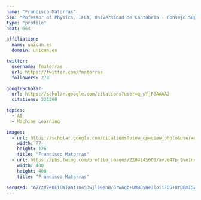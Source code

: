 ```yaml
---
name: "Francisco Matorras"
bio: "Pofessor of Physics, IFCA, Universidad de Cantabria - Consejo Superior de Investigaciones …"
type: "profile"
heat: 664

affiliation:
  name: unican.es
  domain: unican.es

twitter:
  username: fmatorras
  url: https://twitter.com/fmatorras
  followers: 278

googleScholar:
  url: https://scholar.google.com/citations?user=q_wYjF8AAAAJ
  citations: 221200

topics:
  - AI
  - Machine Learning

images:
  - url: https://scholar.google.com/citations?view_op=view_photo&user=q_wYjF8AAAAJ&citpid=1
    width: 77
    height: 126
    title: "Francisco Matorras"
  - url: https://pbs.twimg.com/profile_images/2284145603/avve47pj9ve1nnwip2pm_normal.jpeg
    width: 400
    height: 400
    title: "Francisco Matorras"

secured: "A7YzV7e0EiGWIaat1n4S3wjl1GenB/5rwAqb+UMBDyHeJloiiFOG+8rDBmISWYObEQy0tTj/yvQ3eAxp8P0zJMTtGwarivalwEArpY/LPa5EmlpvdsSsyi8CvE01nSW8p46nggglo5rMEyXBbfgS2RjODniwBHJ3tL2loP8MJwmhp2hW5n5rLT8naNKEAHIvGMxu+StHqcJ+Rz5QhycFbZ1q5qCKqSQl8Tgx8TsQ4dxOqF6yDsqrUNp371Cd9ej2Qhj7J2+Z2YqqXBFiA1yVWpz5bLic7yBDgUrVIhMeg0WC3WDlKfk4ep/4hS4DbZmp;UamXiaeQygIJvjHRf7M3MA=="
---
```


